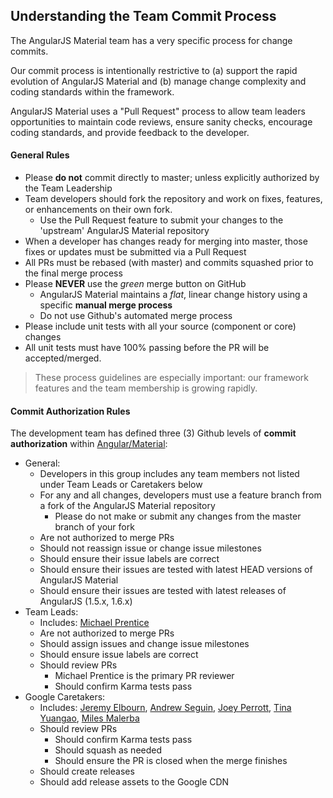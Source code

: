 ## Understanding the Team Commit Process

The AngularJS Material team has a very specific process for change commits.

Our commit process is intentionally restrictive to (a) support the rapid evolution of AngularJS Material and (b) manage change complexity and coding standards within the framework. 

AngularJS Material uses a "Pull Request" process to allow team leaders opportunities to maintain code reviews, ensure sanity checks, encourage coding standards, and provide feedback to the developer. 

#### General Rules

* Please **do not** commit directly to master; unless explicitly authorized by the Team Leadership
* Team developers should fork the repository and work on fixes, features, or enhancements on their own fork.
  * Use the Pull Request feature to submit your changes to the 'upstream' AngularJS Material repository
* When a developer has changes ready for merging into master, those fixes or updates must be submitted via a Pull Request
* All PRs must be rebased (with master) and commits squashed prior to the final merge process
* Please **NEVER** use the *green* merge button on GitHub
  * AngularJS Material maintains a *flat*, linear change history using a specific **manual merge process**
  * Do not use Github's automated merge process
* Please include unit tests with all your source (component or core) changes
* All unit tests must have 100% passing before the PR will be accepted/merged.

> These process guidelines are especially important: our framework features and the team membership is growing rapidly.

#### Commit Authorization Rules

The development team has defined three (3) Github levels of **commit authorization** within [Angular/Material](https://github.com/angular/material/):

* General: 
  * Developers in this group includes any team members not listed under Team Leads or Caretakers below
  * For any and all changes, developers must use a feature branch from a fork of the AngularJS Material repository 
    * Please do not make or submit any changes from the master branch of your fork
  * Are not authorized to merge PRs
  * Should not reassign issue or change issue milestones
  * Should ensure their issue labels are correct
  * Should ensure their issues are tested with latest HEAD versions of AngularJS Material
  * Should ensure their issues are tested with latest releases of AngularJS (1.5.x, 1.6.x)
* Team Leads: 
  * Includes: [Michael Prentice](https://github.com/splaktar)
  * Are not authorized to merge PRs
  * Should assign issues and change issue milestones
  * Should ensure issue labels are correct
  * Should review PRs
    * Michael Prentice is the primary PR reviewer 
    * Should confirm Karma tests pass
* Google Caretakers:
  * Includes: [Jeremy Elbourn](https://github.com/jelbourn), [Andrew Seguin](https://github.com/andrewseguin), [Joey Perrott](https://github.com/josephperrott), [Tina Yuangao](https://github.com/tinayuangao), [Miles Malerba](https://github.com/mmalerba)
  * Should review PRs
    * Should confirm Karma tests pass
    * Should squash as needed
    * Should ensure the PR is closed when the merge finishes
  * Should create releases
  * Should add release assets to the Google CDN
